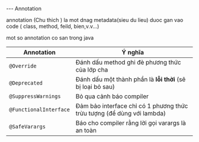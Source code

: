 --- Annotation

  annotation (Chu thich ) la mot dnag metadata(sieu du lieu) duoc gan vao code (
class, method, feild, bien,v.v...)


mot so annotation co san trong java


| Annotation           | Ý nghĩa                                                             |
| ---------------------| --------------------------------------------------------------------|
| `@Override`            | Đánh dấu method ghi đè phương thức của lớp cha                      |
| `@Deprecated`          | Đánh dấu một thành phần là **lỗi thời** (sẽ bị loại bỏ sau)            |
| `@SuppressWarnings`    | Bỏ qua cảnh báo compiler                                            |
| `@FunctionalInterface` | Đảm bảo interface chỉ có 1 phương thức trừu tượng (để dùng với lambda) |
| `@SafeVarargs`         | Báo cho compiler rằng lời gọi varargs là an toàn                    |
